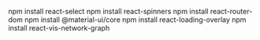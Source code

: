 npm install react-select
npm install react-spinners
npm install react-router-dom
npm install @material-ui/core
npm install react-loading-overlay
npm install react-vis-network-graph